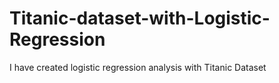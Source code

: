 # Titanic-dataset-with-Logistic-Regression
I have created logistic regression analysis with Titanic Dataset
